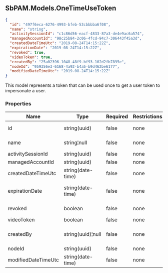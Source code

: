 
<h2 id="tocS_SbPAM.Models.OneTimeUseToken">SbPAM.Models.OneTimeUseToken</h2>

<a id="schemasbpam.models.onetimeusetoken"></a>
<a id="schema_SbPAM.Models.OneTimeUseToken"></a>
<a id="tocSsbpam.models.onetimeusetoken"></a>
<a id="tocssbpam.models.onetimeusetoken"></a>

```json
{
  "id": "497f6eca-6276-4993-bfeb-53cbbbba6f08",
  "name": "string",
  "activitySessionId": "c1c86d56-eacf-4833-87a3-de4e9ac6a574",
  "managedAccountId": "98c25b84-2c06-4fcd-94c7-306443f45a3d",
  "createdDateTimeUtc": "2019-08-24T14:15:22Z",
  "expirationDate": "2019-08-24T14:15:22Z",
  "revoked": true,
  "videoToken": true,
  "createdBy": "25a02396-1048-48f9-bf93-102d2fb7895e",
  "nodeId": "959356e3-6168-4a92-b4a5-b9d462be6177",
  "modifiedDateTimeUtc": "2019-08-24T14:15:22Z"
}

```

This model represents a token that can be used once to get a user token to impersonate a user.

### Properties

|Name|Type|Required|Restrictions|Description|
|---|---|---|---|---|
|id|string(uuid)|false|none|Unique identifier for this token.|
|name|string¦null|false|none|Name of the user to impersonate.|
|activitySessionId|string(uuid)|false|none|SessionId|
|managedAccountId|string(uuid)|false|none|ManagedAccountId|
|createdDateTimeUtc|string(date-time)|false|none|When this token was created.|
|expirationDate|string(date-time)|false|none|Expiration date/time for this token.|
|revoked|boolean|false|none|True if this token has been revoked.|
|videoToken|boolean|false|none|none|
|createdBy|string(uuid)¦null|false|none|Id of logged in user who created this token.|
|nodeId|string(uuid)|false|none|none|
|modifiedDateTimeUtc|string(date-time)|false|none|none|


